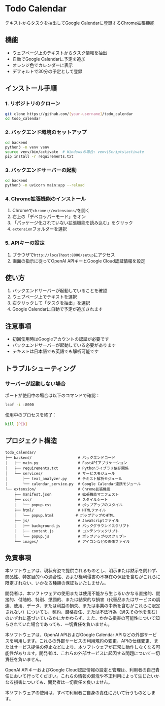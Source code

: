 # Todo Calendar

テキストからタスクを抽出してGoogle Calendarに登録するChrome拡張機能

## 機能

- ウェブページ上のテキストからタスク情報を抽出
- 自動でGoogle Calendarに予定を追加
- オレンジ色でカレンダーに表示
- デフォルトで30分の予定として登録

## インストール手順

### 1. リポジトリのクローン

```bash
git clone https://github.com/[your-username]/todo_calendar
cd todo_calendar
```

### 2. バックエンド環境のセットアップ

```bash
cd backend
python3 -m venv venv
source venv/bin/activate  # Windowsの場合: venv\Scripts\activate
pip install -r requirements.txt
```

### 3. バックエンドサーバーの起動

```bash
cd backend
python3 -m uvicorn main:app --reload
```

### 4. Chrome拡張機能のインストール

1. Chromeで`chrome://extensions/`を開く
2. 右上の「デベロッパーモード」をオン
3. 「パッケージ化されていない拡張機能を読み込む」をクリック
4. `extension`フォルダーを選択

### 5. APIキーの設定

1. ブラウザで`http://localhost:8000/setup`にアクセス
2. 画面の指示に従ってOpenAI APIキーとGoogle Cloud認証情報を設定

## 使い方

1. バックエンドサーバーが起動していることを確認
2. ウェブページ上でテキストを選択
3. 右クリックして「タスクを抽出」を選択
4. Google Calendarに自動で予定が追加されます

## 注意事項

- 初回使用時はGoogleアカウントの認証が必要です
- バックエンドサーバーが起動している必要があります
- テキストは日本語でも英語でも解析可能です

## トラブルシューティング

### サーバーが起動しない場合

ポートが使用中の場合は以下のコマンドで確認：

```bash
lsof -i :8000
```

使用中のプロセスを終了：

```bash
kill [PID]
```

## プロジェクト構造

```
todo_calendar/
├── backend/                     # バックエンドコード
│   ├── main.py                  # FastAPIアプリケーション
│   ├── requirements.txt         # Pythonライブラリ依存関係
│   └── services/                # サービスモジュール
│       ├── text_analyzer.py     # テキスト解析モジュール
│       └── calendar_service.py  # Google Calendar連携モジュール
└── extension/                   # Chrome拡張機能
    ├── manifest.json            # 拡張機能マニフェスト
    ├── css/                     # スタイルシート
    │   └── popup.css            # ポップアップのスタイル
    ├── html/                    # HTMLファイル
    │   └── popup.html          # ポップアップのHTML
    ├── js/                      # JavaScriptファイル
    │   ├── background.js        # バックグラウンドスクリプト
    │   ├── content.js           # コンテンツスクリプト
    │   └── popup.js             # ポップアップのスクリプト
    └── images/                  # アイコンなどの画像ファイル
```

## 免責事項
本ソフトウェアは、現状有姿で提供されるものとし、明示または黙示を問わず、商品性、特定目的への適合性、および権利侵害の不存在の保証を含むがこれらに限定されない、いかなる種類の保証もいたしません。

開発者は、本ソフトウェアの使用または使用不能から生じるいかなる直接的、間接的、付随的、特別、懲罰的、または結果的な損害（代替品またはサービスの調達、使用、データ、または利益の損失、または事業の中断を含むがこれらに限定されない）についても、契約、厳格責任、または不法行為（過失その他を含む）のいずれに基づいているかにかかわらず、また、かかる損害の可能性について知らされていた場合であっても、一切責任を負いません。

本ソフトウェアは、OpenAI APIおよびGoogle Calendar APIなどの外部サービスを利用します。これらの外部サービスの利用規約の変更、APIの仕様変更、またはサービス提供の停止などにより、本ソフトウェアが正常に動作しなくなる可能性があります。開発者は、これらの外部サービスに起因する問題について一切責任を負いません。

OpenAI APIキーおよびGoogle Cloud認証情報の設定と管理は、利用者の自己責任において行ってください。これらの情報の漏洩や不正利用によって生じたいかなる損害についても、開発者は一切責任を負いません。

本ソフトウェアの使用は、すべて利用者ご自身の責任において行うものとします。
